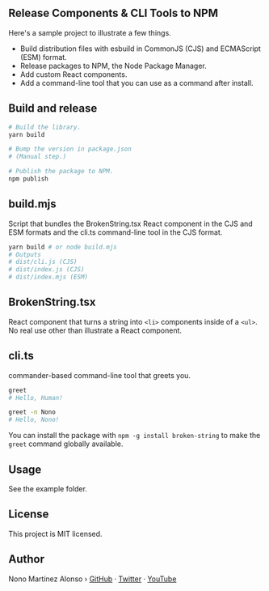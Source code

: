 ## Release Components & CLI Tools to NPM

Here's a sample project to illustrate a few things.

- Build distribution files with esbuild in CommonJS (CJS) and ECMAScript (ESM) format.
- Release packages to NPM, the Node Package Manager.
- Add custom React components.
- Add a command-line tool that you can use as a command after install.

## Build and release

```sh
# Build the library.
yarn build

# Bump the version in package.json
# (Manual step.)

# Publish the package to NPM.
npm publish
```

## build.mjs

Script that bundles the BrokenString.tsx React component in the CJS and ESM formats and the cli.ts command-line tool in the CJS format.

```sh
yarn build # or node build.mjs
# Outputs
# dist/cli.js (CJS)
# dist/index.js (CJS)
# dist/index.mjs (ESM)
```

## BrokenString.tsx

React component that turns a string into `<li>` components inside of a `<ul>`.
No real use other than illustrate a React component.

## cli.ts

commander-based command-line tool that greets you.

```sh
greet
# Hello, Human!

greet -n Nono
# Hello, Nono!
```

You can install the package with `npm -g install broken-string` to make the `greet` command globally available.

## Usage

See the example folder.

## License

This project is MIT licensed.

## Author

Nono Martínez Alonso › [GitHub](https://github.com/nonoesp) · [Twitter](https://twitter.com/nonoesp) · [YouTube](https://youtube.com/NonoMartinezAlonso)